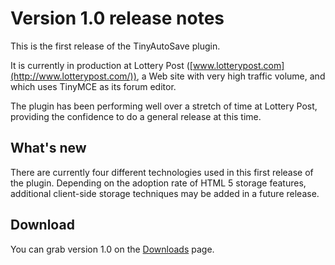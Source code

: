 # Version 1.0 release notes #

This is the first release of the TinyAutoSave plugin.

It is currently in production at Lottery Post ([www.lotterypost.com](http://www.lotterypost.com/)), a Web site with very high traffic volume, and which uses TinyMCE as its forum editor.

The plugin has been performing well over a stretch of time at Lottery Post, providing the confidence to do a general release at this time.

## What's new ##

There are currently four different technologies used in this first release of the plugin.  Depending on the adoption rate of HTML 5 storage features, additional client-side storage techniques may be added in a future release.

## Download ##

You can grab version 1.0 on the [Downloads](http://code.google.com/p/tinyautosave/downloads/list) page.
